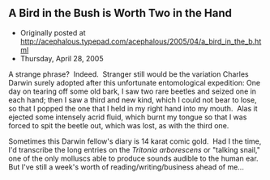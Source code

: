 ## A Bird in the Bush is Worth Two in the Hand

 * Originally posted at http://acephalous.typepad.com/acephalous/2005/04/a_bird_in_the_b.html
 * Thursday, April 28, 2005



A strange phrase?  Indeed.  Stranger still would be the variation Charles Darwin surely adopted after this unfortunate entomological expedition:
One day on tearing off some old bark, I saw two rare beetles and seized one in each hand; then I saw a third and new kind, which I could not bear to lose, so that I popped the one that I held in my right hand into my mouth.  Alas it ejected some intensely acrid fluid, which burnt my tongue so that I was forced to spit the beetle out, which was lost, as with the third one.

Sometimes this Darwin fellow's diary is 14 karat comic gold.  Had I the time, I'd transcribe the long entries on the _Tritonia arborescens_ or "talking snail," one of the only molluscs able to produce sounds audible to the human ear.  But I've still a week's worth of reading/writing/business ahead of me...

		
